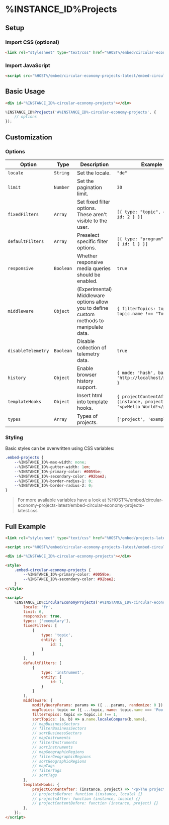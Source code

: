 # %INSTANCE_ID%Projects

## Setup

### Import CSS (optional)

```html
<link rel="stylesheet" type="text/css" href="%HOST%/embed/circular-economy-projects-latest/embed-circular-economy-projects-latest.css">
```

### Import JavaScript

```html
<script src="%HOST%/embed/circular-economy-projects-latest/embed-circular-economy-projects-latest.js"></script>
```

## Basic Usage

```html
<div id="%INSTANCE_ID%-circular-economy-projects"></div>
```

```javascript
%INSTANCE_ID%Projects('#%INSTANCE_ID%-circular-economy-projects', {
    // options
});
```

## Customization

### Options

| Option             | Type      | Description                                                                              | Example                                                                 |
|--------------------|-----------|------------------------------------------------------------------------------------------|-------------------------------------------------------------------------|
| `locale`           | `String`  | Set the locale.                                                                          | `"de"`                                                                  |
| `limit`            | `Number`  | Set the pagination limit.                                                                | `30`                                                                    |
| `fixedFilters`     | `Array`   | Set fixed filter options. These aren't visible to the user.                              | `[{ type: "topic", entity: { id: 2 } }]`                                |
| `defaultFilters`   | `Array`   | Preselect specific filter options.                                                       | `[{ type: "program", entity: { id: 1 } }]`                              |
| `responsive`       | `Boolean` | Whether responsive media queries should be enabled.                                      | `true`                                                                  |
| `middleware`       | `Object`  | (Experimental) Middleware options allow you to define custom methods to manipulate data. | `{ filterTopics: topic => topic.name !== "Tourism" }`                   |
| `disableTelemetry` | `Boolean` | Disable collection of telemetry data.                                                    | `true`                                                                  |
| `history`          | `Object`  | Enable browser history support.                                                          | `{ mode: 'hash', base: 'http://localhost/projects' }`                   |
| `templateHooks`    | `Object`  | Insert html into template hooks.                                                         | `{ projectContentAfter: (instance, project) => '<p>Hello World!</p>' }` |
| `types`            | `Array`   | Types of projects.                                                                       | `['project', 'exemplary']`                                              |

### Styling

Basic styles can be overwritten using CSS variables:

```css
.embed-projects {
    --%INSTANCE_ID%-max-width: none;
    --%INSTANCE_ID%-gutter-width: 1em;
    --%INSTANCE_ID%-primary-color: #0059be;
    --%INSTANCE_ID%-secondary-color: #92bae2;
    --%INSTANCE_ID%-border-radius-1: 0;
    --%INSTANCE_ID%-border-radius-2: 0;
}
```

> For more available variables have a look at %HOST%/embed/circular-economy-projects-latest/embed-circular-economy-projects-latest.css

## Full Example

```html
<link rel="stylesheet" type="text/css" href="%HOST%/embed/projects-latest/embed-circular-economy-projects-latest.css">

<script src="%HOST%/embed/circular-economy-projects-latest/embed-circular-economy-projects-latest.js"></script>

<div id="%INSTANCE_ID%-circular-economy-projects"></div>

<style>
    .embed-circular-economy-projects {
        --%INSTANCE_ID%-primary-color: #0059be;
        --%INSTANCE_ID%-secondary-color: #92bae2;
    }
</style>

<script>
    %INSTANCE_ID%CircularEconomyProjects('#%INSTANCE_ID%-circular-economy-projects', {
        locale: 'fr',
        limit: 6,
        responsive: true,
        types: ['exemplary'],
        fixedFilters: [
            { 
                type: 'topic', 
                entity: { 
                    id: 1,
                } 
            }
        ],
        defaultFilters: [
            { 
                type: 'instrument', 
                entity: { 
                    id: 1,
                } 
            }
        ],
        middleware: {
            modifyQueryParams: params => ({ ...params, randomize: 0 })
            mapTopics: topic => ({ ...topic, name: topic.name === 'Foo' ? 'Bar' : topic.name }),
            filterTopics: topic => topic.id !== 1,
            sortTopics: (a, b) => a.name.localeCompare(b.name),
            // mapBusinessSectors
            // filterBusinessSectors
            // sortBusinessSectors
            // mapInstruments
            // filterInstruments
            // sortInstruments
            // mapGeographicRegions
            // filterGeographicRegions
            // sortGeographicRegions
            // mapTags
            // filterTags
            // sortTags
        },
        templateHooks: {
            projectContentAfter: (instance, project) => '<p>The project ID is: '+project.id+'</p>',
            // projectsBefore: function (instance, locale) {}
            // projectsAfter: function (instance, locale) {}
            // projectContentBefore: function (instance, project) {}
        },
    });
</script>
```